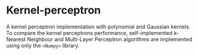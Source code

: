 # Kernel-perceptron
A kernel perceptron implementation with polynomial and Gaussian kernels. To compare the kernel perceptrons performance, self-implemented k-Nearest Neighbour and Multi-Layer Perceptron algorithms are implemented using only the `<Numpy>` library.
